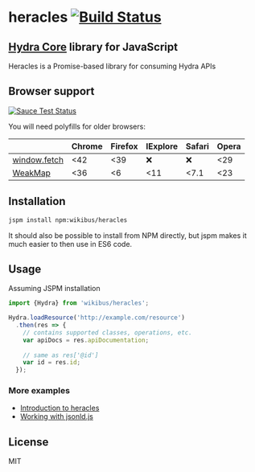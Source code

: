 # heracles [![Build Status](https://travis-ci.org/wikibus/heracles.svg?branch=master)](https://travis-ci.org/wikibus/heracles)

## [Hydra Core](http://www.hydra-cg.com/spec/latest/core/) library for JavaScript

Heracles is a Promise-based library for consuming Hydra APIs

## Browser support

[![Sauce Test Status](https://saucelabs.com/browser-matrix/heracles-tcode.svg)](https://saucelabs.com/u/heracles-tcode)

You will need polyfills for older browsers:

|                     | Chrome | Firefox | IExplore | Safari | Opera |
| -------------       |--------|---------|----------|--------|-------|
| [window.fetch][p1]  | <42    | <39     | :x:      | :x:    | <29   |
| [WeakMap][p3]       | <36    | <6      | <11      | <7.1   | <23   |

## Installation

``` bash
jspm install npm:wikibus/heracles
```

It should also be possible to install from NPM directly, but jspm makes it much easier to then use in ES6 code.

## Usage

Assuming JSPM installation

``` js
import {Hydra} from 'wikibus/heracles';

Hydra.loadResource('http://example.com/resource')
  .then(res => {
    // contains supported classes, operations, etc.
    var apiDocs = res.apiDocumentation;
    
    // same as res['@id']
    var id = res.id; 
  });
```

### More examples

* [Introduction to heracles](http://t-code.pl/blog/2016/04/introducing-heracles/)
* [Working with jsonld.js](http://t-code.pl/blog/2016/04/heracles-compacting-resources/)

## License

MIT

[p1]: https://github.com/github/fetch
[p3]: https://developer.mozilla.org/pl/docs/Web/JavaScript/Reference/Global_Objects/WeakMap
